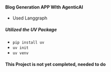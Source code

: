 #### Blog Generation APP WIth AgenticAI
- Used Langgraph 









##### Utilized the UV Package
- `pip install uv`
- `uv init`
- `uv venv`




#### This Project is not yet completed, needed to do